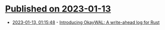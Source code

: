# [Published on 2023-01-13](index.md)

* [2023-01-13, 01:15:48](https://lobste.rs/s/vad2fo/introducing_okaywal_write_ahead_log_for) - [Introducing OkayWAL: A write-ahead log for Rust](https://bonsaidb.io/blog/introducing-okaywal/)
